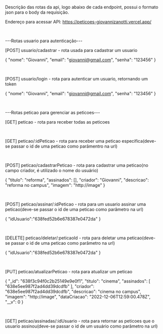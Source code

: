 
Descrição das rotas da api, logo abaixo de cada endpoint, possui o formato json para o body da requisição.

Endereço para acessar API: https://peticoes-giovannizanotti.vercel.app/

<br>

---Rotas usuario para autenticação---

[POST] usuario/cadastrar - rota usada para cadastrar um usuario

{ 
  "nome": "Giovanni", 
  "email": "giovanni@gmail.com", 
  "senha": "123456"
}

<br>

[POST] usuario/login - rota para autenticar um usuario, retornando um token

{ 
  "nome": "Giovanni", 
  "email": "giovanni@gmail.com", 
  "senha": "123456"
}

<br>

---Rotas peticao para gerenciar as peticoes---

[GET] peticao - rota para receber todas as peticoes

<br>

[GET] peticao/:idPeticao - rota para receber uma peticao especifica(deve-se passar o id de uma peticao como parâmentro na url)

<br>

[POST] peticao/cadastrarPeticao - rota para cadastrar uma peticao(no campo criador, é utilizado o nome do usuário)

{
  "titulo": "reforma",
  "assinados": [],
  "criador": "Giovanni",
  "descricao": "reforma no campus",
  "imagem": "http://image"
}

<br>

[POST] peticao/assinar/:idPeticao - rota para um usuario assinar uma peticao(deve-se passar o id de uma peticao como parâmetro na url)

{ 
  "idUsuario":"638fed52b6e678387e0472da"
}

<br>

[DELETE] peticao/deletar/:peticaoId - rota para deletar uma peticao(deve-se passar o id de uma peticao como parâmetro na url)

{ 
  "idUsuario":"638fed52b6e678387e0472da"
}

<br>

[PUT] peticao/atualizarPeticao - rota para atualizar um peticao

{
    "_id": "638f3c94f0c2b25149e9e0f1",
    "titulo": "cinema",
    "assinados": [
        "638e5ee987f2ad4dd39dcdfb"
    ],
    "criador": "638e5ee987f2ad4dd39dcdfb",
    "descricao": "cinema no campus",
    "imagem": "http://image",
    "dataCriacao": "2022-12-06T12:59:00.478Z",
    "__v": 0
}

<br>

[GET] peticao/assinadas/:idUsuario - rota para retornar as peticoes que o usuario assinou(deve-se passar o id de um usuário como parâmetro na url)

<br>
